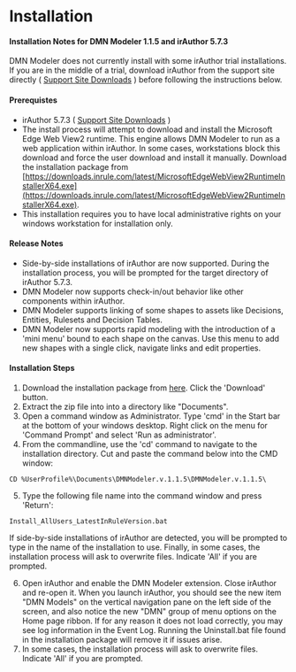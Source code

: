 # Installation

#### Installation Notes for DMN Modeler 1.1.5 and irAuthor 5.7.3

DMN Modeler does not currently install with some irAuthor trial installations.  If you are in the middle of a trial, download irAuthor from the support site directly ( [Support Site Downloads](https://support.inrule.com/hc/en-us/articles/360058138552-Download-InRule-Software) ) before following the instructions below. 

#### Prerequistes
- irAuthor 5.7.3 ( [Support Site Downloads](https://support.inrule.com/hc/en-us/articles/360058138552-Download-InRule-Software) )
- The install process will attempt to download and install the Microsoft Edge Web View2 runtime.  This engine allows DMN Modeler to run as a web application within irAuthor.  In some cases, workstations block this download and force the user download and install it manually. Download the installation package from [https://downloads.inrule.com/latest/MicrosoftEdgeWebView2RuntimeInstallerX64.exe](https://downloads.inrule.com/latest/MicrosoftEdgeWebView2RuntimeInstallerX64.exe). 
- This installation requires you to have local administrative rights on your windows workstation for installation only.

#### Release Notes
- Side-by-side installations of irAuthor are now supported. During the installation process, you will be prompted for the target directory of irAuthor 5.7.3.
- DMN Modeler now supports check-in/out behavior like other components within irAuthor.
- DMN Modeler supports linking of some shapes to assets like Decisions, Entities, Rulesets and Decision Tables.
- DMN Modeler now supports rapid modeling with the introduction of a 'mini menu' bound to each shape on the canvas.  Use this menu to add new shapes with a single click, navigate links and edit properties.

#### Installation Steps
1. Download the installation package from [here](/install/DMNModeler.v.1.1.5.zip). Click the 'Download' button.
1. Extract the zip file into into a directory like "Documents".
1. Open a command window as Administrator.  Type 'cmd' in the Start bar at the bottom of your windows desktop.  Right click on the menu for 'Command Prompt' and select 'Run as administrator'.
1. From the commandline, use the 'cd' command to navigate to the installation directory. Cut and paste the command below into the CMD window:
````
CD %UserProfile%\Documents\DMNModeler.v.1.1.5\DMNModeler.v.1.1.5\
````
5. Type the following file name into the command window and press 'Return':  
````
Install_AllUsers_LatestInRuleVersion.bat
````
If side-by-side installations of irAuthor are detected, you will be prompted to type in the name of the installation to use.  Finally, in some cases, the installation process will ask to overwrite files.  Indicate 'All' if you are prompted.

6. Open irAuthor and enable the DMN Modeler extension. Close irAuthor and re-open it. When you launch irAuthor, you should see the new item "DMN Models" on the vertical navigation pane on the left side of the screen, and also notice the new "DMN" group of menu options on the Home page ribbon. If for any reason it does not load correctly, you may see log information in the Event Log. Running the Uninstall.bat file found in the installation package will remove it if issues arise.
1. In some cases, the installation process will ask to overwrite files.  Indicate 'All' if you are prompted. 

